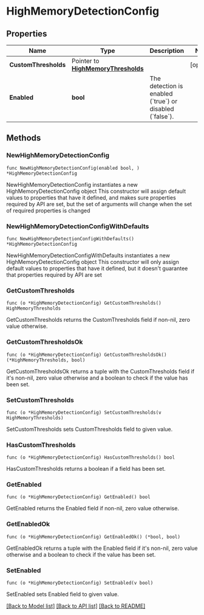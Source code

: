 # HighMemoryDetectionConfig

## Properties

Name | Type | Description | Notes
------------ | ------------- | ------------- | -------------
**CustomThresholds** | Pointer to [**HighMemoryThresholds**](HighMemoryThresholds.md) |  | [optional] 
**Enabled** | **bool** | The detection is enabled (&#x60;true&#x60;) or disabled (&#x60;false&#x60;). | 

## Methods

### NewHighMemoryDetectionConfig

`func NewHighMemoryDetectionConfig(enabled bool, ) *HighMemoryDetectionConfig`

NewHighMemoryDetectionConfig instantiates a new HighMemoryDetectionConfig object
This constructor will assign default values to properties that have it defined,
and makes sure properties required by API are set, but the set of arguments
will change when the set of required properties is changed

### NewHighMemoryDetectionConfigWithDefaults

`func NewHighMemoryDetectionConfigWithDefaults() *HighMemoryDetectionConfig`

NewHighMemoryDetectionConfigWithDefaults instantiates a new HighMemoryDetectionConfig object
This constructor will only assign default values to properties that have it defined,
but it doesn't guarantee that properties required by API are set

### GetCustomThresholds

`func (o *HighMemoryDetectionConfig) GetCustomThresholds() HighMemoryThresholds`

GetCustomThresholds returns the CustomThresholds field if non-nil, zero value otherwise.

### GetCustomThresholdsOk

`func (o *HighMemoryDetectionConfig) GetCustomThresholdsOk() (*HighMemoryThresholds, bool)`

GetCustomThresholdsOk returns a tuple with the CustomThresholds field if it's non-nil, zero value otherwise
and a boolean to check if the value has been set.

### SetCustomThresholds

`func (o *HighMemoryDetectionConfig) SetCustomThresholds(v HighMemoryThresholds)`

SetCustomThresholds sets CustomThresholds field to given value.

### HasCustomThresholds

`func (o *HighMemoryDetectionConfig) HasCustomThresholds() bool`

HasCustomThresholds returns a boolean if a field has been set.

### GetEnabled

`func (o *HighMemoryDetectionConfig) GetEnabled() bool`

GetEnabled returns the Enabled field if non-nil, zero value otherwise.

### GetEnabledOk

`func (o *HighMemoryDetectionConfig) GetEnabledOk() (*bool, bool)`

GetEnabledOk returns a tuple with the Enabled field if it's non-nil, zero value otherwise
and a boolean to check if the value has been set.

### SetEnabled

`func (o *HighMemoryDetectionConfig) SetEnabled(v bool)`

SetEnabled sets Enabled field to given value.



[[Back to Model list]](../README.md#documentation-for-models) [[Back to API list]](../README.md#documentation-for-api-endpoints) [[Back to README]](../README.md)


